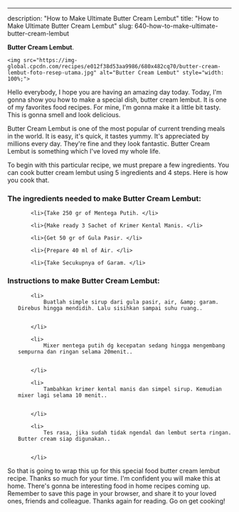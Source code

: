 ---
description: "How to Make Ultimate Butter Cream Lembut"
title: "How to Make Ultimate Butter Cream Lembut"
slug: 640-how-to-make-ultimate-butter-cream-lembut

<p>
	<strong>Butter Cream Lembut</strong>. 
	
</p>
<p>
	
	<img src="https://img-global.cpcdn.com/recipes/e012f38d53aa9986/680x482cq70/butter-cream-lembut-foto-resep-utama.jpg" alt="Butter Cream Lembut" style="width: 100%;">
	
	
</p>
<p>
	Hello everybody, I hope you are having an amazing day today. Today, I'm gonna show you how to make a special dish, butter cream lembut. It is one of my favorites food recipes. For mine, I'm gonna make it a little bit tasty. This is gonna smell and look delicious.
</p>
	
<p>
	Butter Cream Lembut is one of the most popular of current trending meals in the world. It is easy, it's quick, it tastes yummy. It's appreciated by millions every day. They're fine and they look fantastic. Butter Cream Lembut is something which I've loved my whole life.
</p>
<p>
	
</p>

<p>
To begin with this particular recipe, we must prepare a few ingredients. You can cook butter cream lembut using 5 ingredients and 4 steps. Here is how you cook that.
</p>

<h3>The ingredients needed to make Butter Cream Lembut:</h3>

<ol>
	
		<li>{Take 250 gr of Mentega Putih. </li>
	
		<li>{Make ready 3 Sachet of Krimer Kental Manis. </li>
	
		<li>{Get 50 gr of Gula Pasir. </li>
	
		<li>{Prepare 40 ml of Air. </li>
	
		<li>{Take Secukupnya of Garam. </li>
	
</ol>
<p>
	
</p>

<h3>Instructions to make Butter Cream Lembut:</h3>

<ol>
	
		<li>
			Buatlah simple sirup dari gula pasir, air, &amp; garam. Direbus hingga mendidih. Lalu sisihkan sampai suhu ruang..
			
			
		</li>
	
		<li>
			Mixer mentega putih dg kecepatan sedang hingga mengembang sempurna dan ringan selama 20menit..
			
			
		</li>
	
		<li>
			Tambahkan krimer kental manis dan simpel sirup. Kemudian mixer lagi selama 10 menit..
			
			
		</li>
	
		<li>
			Tes rasa, jika sudah tidak ngendal dan lembut serta ringan. Butter cream siap digunakan..
			
			
		</li>
	
</ol>

<p>
	
</p>

<p>
	So that is going to wrap this up for this special food butter cream lembut recipe. Thanks so much for your time. I'm confident you will make this at home. There's gonna be interesting food in home recipes coming up. Remember to save this page in your browser, and share it to your loved ones, friends and colleague. Thanks again for reading. Go on get cooking!
</p>

